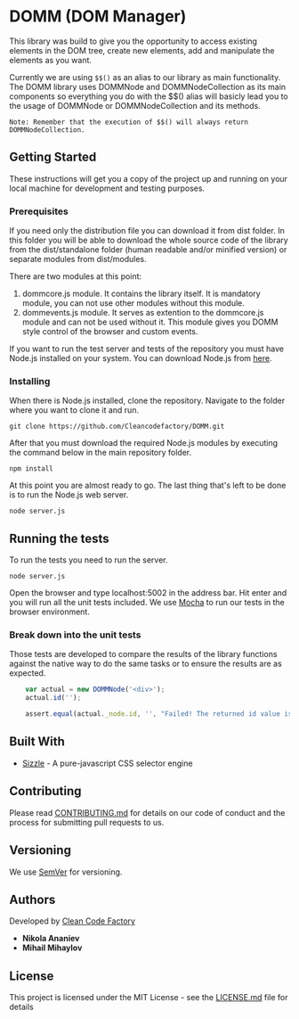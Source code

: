 # DOMM (DOM Manager)

This library was build to give you the opportunity to access existing elements in the DOM tree, create new elements, add and manipulate the elements as you want.

Currently we are using `$$()` as an alias to our library as main functionality. The DOMM library uses DOMMNode and DOMMNodeCollection as its main components so everything you do with the $$() alias will basicly lead you to the usage of DOMMNode or DOMMNodeCollection and its methods. 


```Note
Note: Remember that the execution of $$() will always return DOMMNodeCollection.
```

## Getting Started

These instructions will get you a copy of the project up and running on your local machine for development and testing purposes. 

### Prerequisites
If you need only the distribution file you can download it from dist folder. In this folder you will be able to download the whole source code of the library from the dist/standalone folder (human readable and/or minified version) or separate modules from dist/modules.

There are two modules at this point:
1. dommcore.js module. It contains the library itself. It is mandatory module, you can not use other modules without this module.
2. dommevents.js module. It serves as extention to the dommcore.js module and can not be used without it. This module gives you DOMM style control of the browser and custom events.

If you want to run the test server and tests of the repository you must have Node.js installed on your system. You can download Node.js from [here](https://nodejs.org/en/download/). 


### Installing

When there is Node.js installed, clone the repository. Navigate to the folder where you want to clone it and run.

```
git clone https://github.com/Cleancodefactory/DOMM.git
```

After that you must download the required Node.js modules by executing the command below in the main repository folder.

```
npm install
```

At this point you are almost ready to go. The last thing that's left to be done is to run the Node.js web server.

```
node server.js
```

## Running the tests

To run the tests you need to run the server. 

```
node server.js
```

Open the browser and type localhost:5002 in the address bar. Hit enter and you will run all the unit tests included. We use [Mocha](https://mochajs.org/) to run our tests in the browser environment.

### Break down into the unit tests

Those tests are developed to compare the results of the library functions against the native way to do the same tasks or to ensure the results are as expected.

```javascript
    var actual = new DOMMNode('<div>');
    actual.id('');

    assert.equal(actual._node.id, '', "Failed! The returned id value is not correct.");
```


## Built With

* [Sizzle](https://sizzlejs.com/) - A pure-javascript CSS selector engine

## Contributing

Please read [CONTRIBUTING.md](https://gist.github.com/PurpleBooth/b24679402957c63ec426) for details on our code of conduct and the process for submitting pull requests to us.

## Versioning

We use [SemVer](http://semver.org/) for versioning. 

## Authors

Developed by [Clean Code Factory](https://cleancodefactory.de/)

* **Nikola Ananiev** 
* **Mihail Mihaylov**


## License

This project is licensed under the MIT License - see the [LICENSE.md](LICENSE.md) file for details


